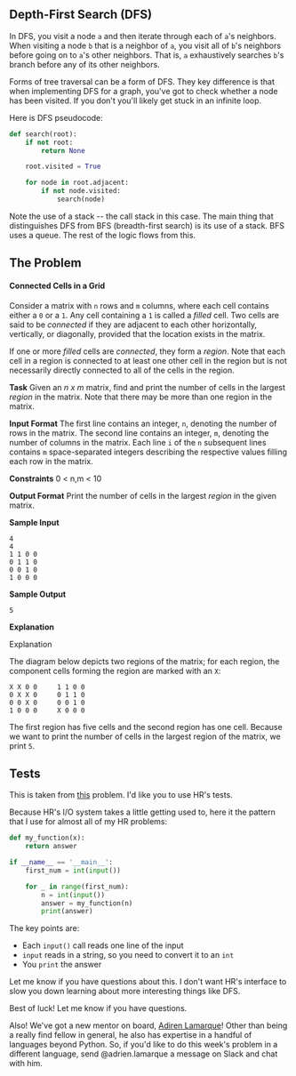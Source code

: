Depth-First Search (DFS)
----

In DFS, you visit a node `a` and then iterate through each of `a`'s neighbors. When visiting a node `b` that is a neighbor of `a`, you visit all of `b`'s neighbors before going on to `a`'s other neighbors. That is, `a` exhaustively searches `b`'s branch before any of its other neighbors.

Forms of tree traversal can be a form of DFS. They key difference is that when implementing DFS for a graph, you've got to check whether a node has been visited. If you don't you'll likely get stuck in an infinite loop.

Here is DFS pseudocode:

```python
def search(root):
    if not root:
        return None

    root.visited = True

    for node in root.adjacent:
        if not node.visited:
            search(node)
```

Note the use of a stack -- the call stack in this case. The main thing that distinguishes DFS from BFS (breadth-first search) is its use of a stack. BFS uses a queue. The rest of the logic flows from this.

The Problem
----

#### Connected Cells in a Grid


Consider a matrix with `n` rows and `m` columns, where each cell contains either a `0` or a `1`. Any cell containing a `1` is called a _filled_ cell. Two cells are said to be _connected_ if they are adjacent to each other horizontally, vertically, or diagonally, provided that the location exists in the matrix.

If one or more _filled_ cells are _connected_, they form a _region_. Note that each cell in a region is connected to at least one other cell in the region but is not necessarily directly connected to all of the cells in the region.

**Task**
Given an _n x m_ matrix, find and print the number of cells in the largest _region_ in the matrix. Note that there may be more than one region in the matrix.

**Input Format**
The first line contains an integer, `n`, denoting the number of rows in the matrix.
The second line contains an integer, `m`, denoting the number of columns in the matrix.
Each line `i` of the `n` subsequent lines contains `m` space-separated integers describing the respective values filling each row in the matrix.

**Constraints**
0 < n,m < 10

**Output Format**
Print the number of cells in the largest _region_ in the given matrix.

**Sample Input**

```
4
4
1 1 0 0
0 1 1 0
0 0 1 0
1 0 0 0
```

**Sample Output**

```
5
```

**Explanation**

Explanation

The diagram below depicts two regions of the matrix; for each region, the component cells forming the region are marked with an `X`:

```
X X 0 0     1 1 0 0
0 X X 0     0 1 1 0
0 0 X 0     0 0 1 0
1 0 0 0     X 0 0 0
```

The first region has five cells and the second region has one cell. Because we want to print the number of cells in the largest region of the matrix, we print `5`.

Tests
----

This is taken from [this](https://www.hackerrank.com/challenges/connected-cell-in-a-grid) problem. I'd like you to use HR's tests.

Because HR's I/O system takes a little getting used to, here it the pattern that I use for almost all of my HR problems:

```python
def my_function(x):
    return answer

if __name__ == '__main__':
    first_num = int(input())

    for _ in range(first_num):
        n = int(input())
        answer = my_function(n)
        print(answer)
```

The key points are:

- Each `input()` call reads one line of the input
- `input` reads in a string, so you need to convert it to an `int`
- You `print` the answer

Let me know if you have questions about this. I don't want HR's interface to slow you down learning about more interesting things like DFS.

Best of luck! Let me know if you have questions.

Also! We've got a new mentor on board, [Adiren Lamarque](https://github.com/lamarqua)! Other than being a really find fellow in general, he also has expertise in a handful of languages beyond Python. So, if you'd like to do this week's problem in a different language, send @adrien.lamarque a message on Slack and chat with him.
